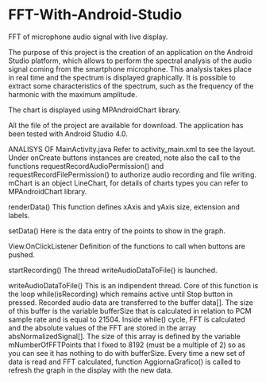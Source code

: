# FFT-With-Android-Studio
FFT of microphone audio signal with live display.

The purpose of this project is the creation of an application on the Android Studio platform, which allows to perform the spectral analysis of the audio signal coming from the smartphone microphone. This analysis takes place in real time and the spectrum is displayed graphically.
It is possible to extract some characteristics of the spectrum, such as the frequency of the harmonic with the maximum amplitude.

The chart is displayed using MPAndroidChart library.

All the file of the project are available for download.
The application has been tested with Android Studio 4.0.

ANALISYS OF MainActivity.java
Refer to activity_main.xml to see the layout. 
Under onCreate buttons instances are created, note also the call to the functions requestRecordAudioPermission() and requestRecordFilePermission() to authorize audio recording and file writing. 
mChart is an object LineChart, for details of charts types you can refer to MPAndroidChart library.

renderData()
This function defines xAxis and yAxis size, extension and labels.

setData()
Here is the data entry of the points to show in the graph.

View.OnClickListener
Definition of the functions to call when buttons are pushed. 

startRecording()
The thread writeAudioDataToFile() is launched. 

writeAudioDataToFile()
This is an indipendent thread. Core of this function is the loop while(isRecording) which remains active until Stop button in pressed.
Recorded audio data are transferred to the buffer data[]. The size of this buffer is the variable bufferSize that is calculated in relation to PCM sample rate and is equal to 21504. Inside while() cycle, FFT is calculated and the absolute values of the FFT are stored in the array absNormalizedSignal[]. The size of this array is defined by the variable mNumberOfFFTPoints that I fixed to 8192 (must be a multiple of 2) so as you can see it has nothing to do with bufferSize.
Every time a new set of data is read and FFT calculated, function AggiornaGrafico() is called to refresh the graph in the display with the new data.
